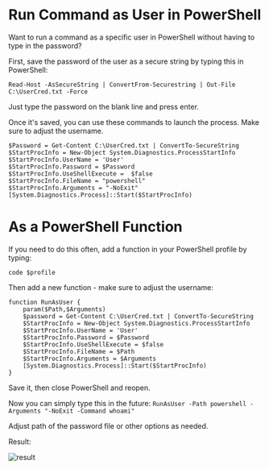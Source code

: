 # Run Command as User in PowerShell

Want to run a command as a specific user in PowerShell without having to type in the password?

First, save the password of the user as a secure string by typing this in PowerShell:

    Read-Host -AsSecureString | ConvertFrom-Securestring | Out-File C:\UserCred.txt -Force

Just type the password on the blank line and press enter.

Once it's saved, you can use these commands to launch the process. Make sure to adjust the username.

    $Password = Get-Content C:\UserCred.txt | ConvertTo-SecureString
    $StartProcInfo = New-Object System.Diagnostics.ProcessStartInfo
    $StartProcInfo.UserName = 'User'
    $StartProcInfo.Password = $Password
    $StartProcInfo.UseShellExecute =  $false
    $StartProcInfo.FileName = "powershell"
    $StartProcInfo.Arguments = "-NoExit"
    [System.Diagnostics.Process]::Start($StartProcInfo)

# As a PowerShell Function
If you need to do this often, add a function in your PowerShell profile by typing:

`code $profile`

Then add a new function - make sure to adjust the username:

```
function RunAsUser {
	param($Path,$Arguments)
	$password = Get-Content C:\UserCred.txt | ConvertTo-SecureString
	$StartProcInfo = New-Object System.Diagnostics.ProcessStartInfo
	$StartProcInfo.UserName = 'User'
	$StartProcInfo.Password = $Password
	$StartProcInfo.UseShellExecute = $false
	$StartProcInfo.FileName = $Path
	$StartProcInfo.Arguments = $Arguments
	[System.Diagnostics.Process]::Start($StartProcInfo)
}
```

Save it, then close PowerShell and reopen.

Now you can simply type this in the future:
`RunAsUser -Path powershell -Arguments "-NoExit -Command whoami"`

Adjust path of the password file or other options as needed.

Result:

![result](https://i.imgur.com/9cAOlxS.png)
